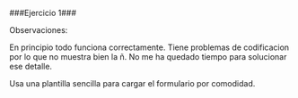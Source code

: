 ###Ejercicio 1###

Observaciones:

En principio todo funciona correctamente. Tiene problemas de codificacion por lo que no muestra bien la ñ. No me ha quedado
tiempo para solucionar ese detalle.

Usa una plantilla sencilla para cargar el formulario por comodidad.
